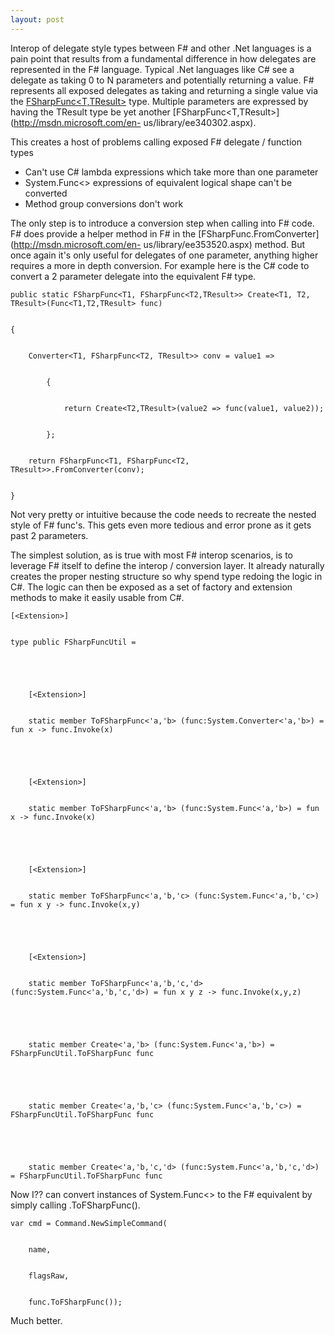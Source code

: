 ```yaml
---
layout: post
---
```

Interop of delegate style types between F# and other .Net languages is a pain
point that results from a fundamental difference in how delegates are
represented in the F# language. Typical .Net languages like C# see a delegate
as taking 0 to N parameters and potentially returning a value. F# represents
all exposed delegates as taking and returning a single value via the
[FSharpFunc<T,TResult>](http://msdn.microsoft.com/en-us/library/ee340302.aspx)
type. Multiple parameters are expressed by having the TResult type be yet
another [FSharpFunc<T,TResult>](http://msdn.microsoft.com/en-
us/library/ee340302.aspx).

This creates a host of problems calling exposed F# delegate / function types

  * Can't use C# lambda expressions which take more than one parameter 
  * System.Func<> expressions of equivalent logical shape can't be converted 
  * Method group conversions don't work 

The only step is to introduce a conversion step when calling into F# code. F#
does provide a helper method in F# in the
[FSharpFunc.FromConverter](http://msdn.microsoft.com/en-
us/library/ee353520.aspx) method. But once again it's only useful for
delegates of one parameter, anything higher requires a more in depth
conversion. For example here is the C# code to convert a 2 parameter delegate
into the equivalent F# type.

    
    
    public static FSharpFunc<T1, FSharpFunc<T2,TResult>> Create<T1, T2, TResult>(Func<T1,T2,TResult> func)


    {


        Converter<T1, FSharpFunc<T2, TResult>> conv = value1 =>


            {


                return Create<T2,TResult>(value2 => func(value1, value2));


            };


        return FSharpFunc<T1, FSharpFunc<T2, TResult>>.FromConverter(conv);


    }

Not very pretty or intuitive because the code needs to recreate the nested
style of F# func's. This gets even more tedious and error prone as it gets
past 2 parameters.

The simplest solution, as is true with most F# interop scenarios, is to
leverage F# itself to define the interop / conversion layer. It already
naturally creates the proper nesting structure so why spend type redoing the
logic in C#. The logic can then be exposed as a set of factory and extension
methods to make it easily usable from C#.

    
    
    [<Extension>]


    type public FSharpFuncUtil = 


    


        [<Extension>] 


        static member ToFSharpFunc<'a,'b> (func:System.Converter<'a,'b>) = fun x -> func.Invoke(x)


    


        [<Extension>] 


        static member ToFSharpFunc<'a,'b> (func:System.Func<'a,'b>) = fun x -> func.Invoke(x)


    


        [<Extension>] 


        static member ToFSharpFunc<'a,'b,'c> (func:System.Func<'a,'b,'c>) = fun x y -> func.Invoke(x,y)


    


        [<Extension>] 


        static member ToFSharpFunc<'a,'b,'c,'d> (func:System.Func<'a,'b,'c,'d>) = fun x y z -> func.Invoke(x,y,z)


    


        static member Create<'a,'b> (func:System.Func<'a,'b>) = FSharpFuncUtil.ToFSharpFunc func


    


        static member Create<'a,'b,'c> (func:System.Func<'a,'b,'c>) = FSharpFuncUtil.ToFSharpFunc func


    


        static member Create<'a,'b,'c,'d> (func:System.Func<'a,'b,'c,'d>) = FSharpFuncUtil.ToFSharpFunc func

Now I?? can convert instances of System.Func<> to the F# equivalent by simply
calling .ToFSharpFunc().

    
    
    var cmd = Command.NewSimpleCommand(


        name,


        flagsRaw,


        func.ToFSharpFunc());

Much better.

